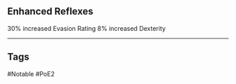 ## Enhanced Reflexes
30% increased Evasion Rating
8% increased Dexterity

---
## Tags
#Notable
#PoE2
